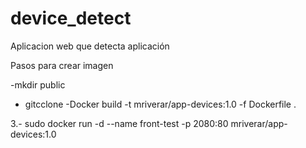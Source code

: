 # device_detect
Aplicacion web que detecta aplicación

Pasos para crear imagen

-mkdir public
- gitcclone
-Docker build -t mriverar/app-devices:1.0 -f Dockerfile .

3.- sudo docker run -d  --name front-test  -p 2080:80 mriverar/app-devices:1.0
